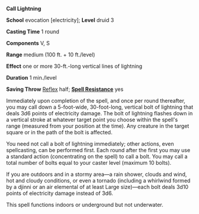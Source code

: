  **Call Lightning**

**School** evocation [electricity]; **Level** druid 3

**Casting Time** 1 round

**Components** V, S

**Range** medium (100 ft. + 10 ft./level)

**Effect** one or more 30-ft.-long vertical lines of lightning

**Duration** 1 min./level

**Saving Throw** [Reflex](../combat.html#_reflex) half; **[Spell Resistance](../glossary.html#_spell-resistance)** yes

Immediately upon completion of the spell, and once per round thereafter, you may call down a 5-foot-wide, 30-foot-long, vertical bolt of lightning that deals 3d6 points of electricity damage. The bolt of lightning flashes down in a vertical stroke at whatever target point you choose within the spell's range (measured from your position at the time). Any creature in the target square or in the path of the bolt is affected.

You need not call a bolt of lightning immediately; other actions, even spellcasting, can be performed first. Each round after the first you may use a standard action (concentrating on the spell) to call a bolt. You may call a total number of bolts equal to your caster level (maximum 10 bolts).

If you are outdoors and in a stormy area—a rain shower, clouds and wind, hot and cloudy conditions, or even a tornado (including a whirlwind formed by a djinni or an air elemental of at least Large size)—each bolt deals 3d10 points of electricity damage instead of 3d6.

This spell functions indoors or underground but not underwater.

